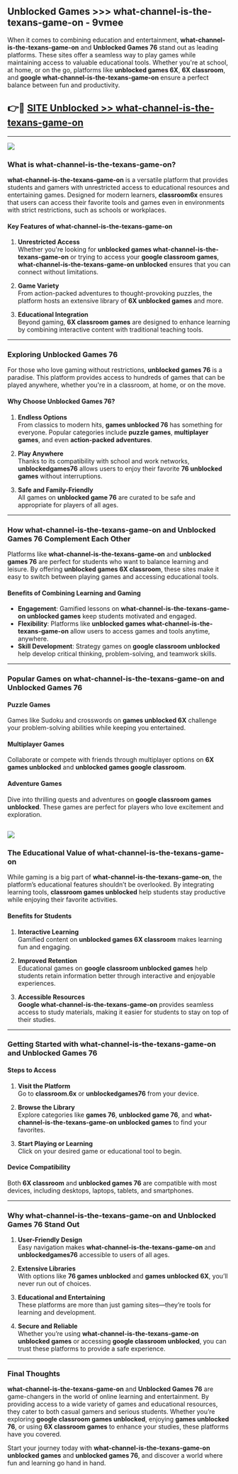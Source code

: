 ## Unblocked Games >>> what-channel-is-the-texans-game-on - 9vmee 

When it comes to combining education and entertainment, **what-channel-is-the-texans-game-on** and **Unblocked Games 76** stand out as leading platforms. These sites offer a seamless way to play games while maintaining access to valuable educational tools. Whether you're at school, at home, or on the go, platforms like **unblocked games 6X**, **6X classroom**, and **google what-channel-is-the-texans-game-on** ensure a perfect balance between fun and productivity.
## 👉🔴 [SITE Unblocked >> what-channel-is-the-texans-game-on](https://unblockedgames.edu.pl?title=what-channel-is-the-texans-game-on&ref=22JU)
---
<a href="https://unblockedgames.edu.pl?title=what-channel-is-the-texans-game-on&ref=22JU/"><img src="https://github.com/user-attachments/assets/438f12ca-57a4-47a3-8ead-c64da593a1e5"/></a>
### What is what-channel-is-the-texans-game-on?  

**what-channel-is-the-texans-game-on** is a versatile platform that provides students and gamers with unrestricted access to educational resources and entertaining games. Designed for modern learners, **classroom6x** ensures that users can access their favorite tools and games even in environments with strict restrictions, such as schools or workplaces.  

#### Key Features of what-channel-is-the-texans-game-on  

1. **Unrestricted Access**  
   Whether you're looking for **unblocked games what-channel-is-the-texans-game-on** or trying to access your **google classroom games**, **what-channel-is-the-texans-game-on unblocked** ensures that you can connect without limitations.  

2. **Game Variety**  
   From action-packed adventures to thought-provoking puzzles, the platform hosts an extensive library of **6X unblocked games** and more.  

3. **Educational Integration**  
   Beyond gaming, **6X classroom games** are designed to enhance learning by combining interactive content with traditional teaching tools.  



---

### Exploring Unblocked Games 76  

For those who love gaming without restrictions, **unblocked games 76** is a paradise. This platform provides access to hundreds of games that can be played anywhere, whether you're in a classroom, at home, or on the move.  

#### Why Choose Unblocked Games 76?  

1. **Endless Options**  
   From classics to modern hits, **games unblocked 76** has something for everyone. Popular categories include **puzzle games**, **multiplayer games**, and even **action-packed adventures**.  

2. **Play Anywhere**  
   Thanks to its compatibility with school and work networks, **unblockedgames76** allows users to enjoy their favorite **76 unblocked games** without interruptions.  

3. **Safe and Family-Friendly**  
   All games on **unblocked game 76** are curated to be safe and appropriate for players of all ages.  

---

### How what-channel-is-the-texans-game-on and Unblocked Games 76 Complement Each Other  

Platforms like **what-channel-is-the-texans-game-on** and **unblocked games 76** are perfect for students who want to balance learning and leisure. By offering **unblocked games 6X classroom**, these sites make it easy to switch between playing games and accessing educational tools.  

#### Benefits of Combining Learning and Gaming  

- **Engagement**: Gamified lessons on **what-channel-is-the-texans-game-on unblocked games** keep students motivated and engaged.  
- **Flexibility**: Platforms like **unblocked games what-channel-is-the-texans-game-on** allow users to access games and tools anytime, anywhere.  
- **Skill Development**: Strategy games on **google classroom unblocked** help develop critical thinking, problem-solving, and teamwork skills.  

---

### Popular Games on what-channel-is-the-texans-game-on and Unblocked Games 76  

#### Puzzle Games  

Games like Sudoku and crosswords on **games unblocked 6X** challenge your problem-solving abilities while keeping you entertained.  

#### Multiplayer Games  

Collaborate or compete with friends through multiplayer options on **6X games unblocked** and **unblocked games google classroom**.  

#### Adventure Games  

Dive into thrilling quests and adventures on **google classroom games unblocked**. These games are perfect for players who love excitement and exploration.  

<a href="http://download.freeplayer.one?title=what-channel-is-the-texans-game-on&ref=23D/"><img src="https://github.com/user-attachments/assets/fe0c3e91-c8e1-489c-acf0-e2f614c12fb8"/></a>
---

### The Educational Value of what-channel-is-the-texans-game-on  

While gaming is a big part of **what-channel-is-the-texans-game-on**, the platform’s educational features shouldn’t be overlooked. By integrating learning tools, **classroom games unblocked** help students stay productive while enjoying their favorite activities.  

#### Benefits for Students  

1. **Interactive Learning**  
   Gamified content on **unblocked games 6X classroom** makes learning fun and engaging.  

2. **Improved Retention**  
   Educational games on **google classroom unblocked games** help students retain information better through interactive and enjoyable experiences.  

3. **Accessible Resources**  
   **Google what-channel-is-the-texans-game-on** provides seamless access to study materials, making it easier for students to stay on top of their studies.  

---

### Getting Started with what-channel-is-the-texans-game-on and Unblocked Games 76  

#### Steps to Access  

1. **Visit the Platform**  
   Go to **classroom.6x** or **unblockedgames76** from your device.  

2. **Browse the Library**  
   Explore categories like **games 76**, **unblocked game 76**, and **what-channel-is-the-texans-game-on unblocked games** to find your favorites.  

3. **Start Playing or Learning**  
   Click on your desired game or educational tool to begin.  

#### Device Compatibility  

Both **6X classroom** and **unblocked games 76** are compatible with most devices, including desktops, laptops, tablets, and smartphones.  

---

### Why what-channel-is-the-texans-game-on and Unblocked Games 76 Stand Out  

1. **User-Friendly Design**  
   Easy navigation makes **what-channel-is-the-texans-game-on** and **unblockedgames76** accessible to users of all ages.  

2. **Extensive Libraries**  
   With options like **76 games unblocked** and **games unblocked 6X**, you’ll never run out of choices.  

3. **Educational and Entertaining**  
   These platforms are more than just gaming sites—they’re tools for learning and development.  

4. **Secure and Reliable**  
   Whether you’re using **what-channel-is-the-texans-game-on unblocked games** or accessing **google classroom unblocked**, you can trust these platforms to provide a safe experience.  

---

### Final Thoughts  

**what-channel-is-the-texans-game-on** and **Unblocked Games 76** are game-changers in the world of online learning and entertainment. By providing access to a wide variety of games and educational resources, they cater to both casual gamers and serious students. Whether you’re exploring **google classroom games unblocked**, enjoying **games unblocked 76**, or using **6X classroom games** to enhance your studies, these platforms have you covered.  

Start your journey today with **what-channel-is-the-texans-game-on unblocked games** and **unblocked games 76**, and discover a world where fun and learning go hand in hand.  
